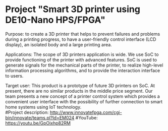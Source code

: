 # Project "Smart 3D printer using DE10-Nano HPS/FPGA"

Purpose: to create a 3D printer that helps to prevent failures and problems during a printing progress, to have a user-friendly control interface (LCD display), an isolated body and a large printing area.

Applications: The scope of 3D printers application is wide. We use SoC to provide functioning of the printer with advanced features. SoC is used to generate signals for the mechanical parts of the printer, to realize high-level information processing algorithms, and to provide the interaction interface to users.

Target user: This product is a prototype of future 3D printers on SoC. At present, there are no similar products in the middle price segment. Our team presents a new concept of a printer control system which provides a convenient user interface with the possibility of further connection to smart home systems using IoT technology.   
#Project description: http://www.innovatefpga.com/cgi-bin/innovate/teams.pl?Id=EM024 
#YouTube: https://youtu.be/GpOixhp82RM
